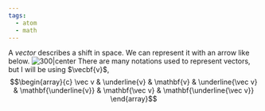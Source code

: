 ```yaml
---
tags:
  - atom
  - math
---
```

A *vector* describes a shift in space. We can represent it with an arrow like below.
![300|center](vectors.excalidraw)
There are many notations used to represent vectors, but I will be using $\vecbf{v}$,
$$\begin{array}{c}
	\vec v & \underline{v} & \mathbf{v} & \underline{\vec v} & \mathbf{\underline{v}} & \mathbf{\vec v} & \mathbf{\underline{\vec v}}
\end{array}$$